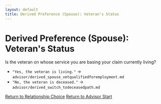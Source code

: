 ```yaml
---
layout: default
title: Derived Preference (Spouse): Veteran's Status
---
```


# Derived Preference (Spouse): Veteran's Status

Is the veteran on whose service you are basing your claim currently living?

*   `"Yes, the veteran is living."` -> `advisor/derived_spouse_vetqualifiedforemployment.md`
*   `"No, the veteran is deceased."` -> `advisor/derived_switch_todeceasedpath.md`

[Return to Relationship Choice](./derived_intro.md)
[Return to Advisor Start](./start.md)
